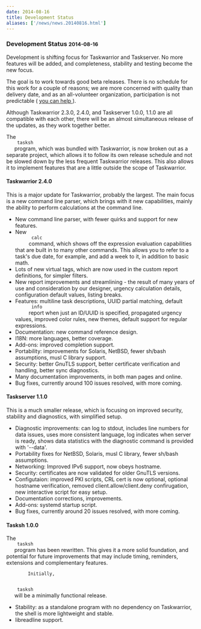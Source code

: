 ```yaml
---
date: 2014-08-16
title: Development Status
aliases: ['/news/news.20140816.html']
---
```

<div class="col-md-8 main">
 <div class="row">
  <h3>
   Development Status
   <small>
    2014-08-16
   </small>
  </h3>
  <p>
   Development is shifting focus for Taskwarrior and Taskserver. No
            more features will be added, and completeness, stability and testing
            become the new focus.
  </p>
  <p>
   The goal is to work towards good beta releases. There is no schedule
            for this work for a couple of reasons; we are more concerned with
            quality than delivery date, and as an all-volunteer organization,
            participation is not predictable
            (
   <a href="/docs/contribute.html">
    you can help
   </a>
   ).
  </p>
  <p>
   Although Taskwarrior 2.3.0, 2.4.0, and Taskserver 1.0.0, 1.1.0 are
            all compatible with each other, there will be an almost simultaneous
            release of the updates, as they work together better.
  </p>
  <p>
   The
   <code>
    tasksh
   </code>
   program, which was bundled with Taskwarrior,
            is now broken out as a separate project, which allows it to follow
            its own release schedule and not be slowed down by the less frequent
            Taskwarrior releases. This also allows it to implement features that
            are a little outside the scope of Taskwarrior.
  </p>
  <h4>
   Taskwarrior 2.4.0
  </h4>
  <p>
   This is a major update for Taskwarrior, probably the largest. The
            main focus is a new command line parser, which brings with it new
            capabilities, mainly the ability to perform calculations at the
            command line.
   <ul>
    <li>
     New command line parser, with fewer quirks and support for new
                features.
    </li>
    <li>
     New
     <code>
      calc
     </code>
     command, which shows off the expression
                evaluation capabilities that are built in to many other commands.
                This allows you to refer to a task's due date, for example, and
                add a week to it, in addition to basic math.
    </li>
    <li>
     Lots of new virtual tags, which are now used in the custom report
                definitions, for simpler filters.
    </li>
    <li>
     New report improvements and streamlining - the result of many
                years of use and consideration by our designer, urgency calculation
                details, configuration default values, listing breaks.
    </li>
    <li>
     Features: multiline task descriptions, UUID partial matching,
                default
     <code>
      info
     </code>
     report when just an ID/UUID is specified,
                propagated urgency values, improved color rules, new themes,
                default support for regular expressions.
    </li>
    <li>
     Documentation: new command reference design.
    </li>
    <li>
     I18N: more languages, better coverage.
    </li>
    <li>
     Add-ons: improved completion support.
    </li>
    <li>
     Portability: improvements for Solaris, NetBSD, fewer sh/bash
                assumptions, musl C library support.
    </li>
    <li>
     Security: better GnuTLS support, better certificate verification
                and handling, better sync diagnostics.
    </li>
    <li>
     Many documentation improvements, in both man pages and online.
    </li>
    <li>
     Bug fixes, currently around 100 issues resolved, with more coming.
    </li>
   </ul>
  </p>
  <h4>
   Taskserver 1.1.0
  </h4>
  <p>
   This is a much smaller release, which is focusing on improved security,
           stability and diagnostics, with simplified setup.
   <ul>
    <li>
     Diagnostic improvements: can log to stdout, includes line numbers
               for data issues, uses more consistent language, log indicates when
               server is ready, shows data statistics with the diagnostic command
               is provided with '--data'.
    </li>
    <li>
     Portability fixes for NetBSD, Solaris, musl C library, fewer
               sh/bash assumptions.
    </li>
    <li>
     Networking: Improved IPv6 support, now obeys hostname.
    </li>
    <li>
     Security: certificates are now validated for older GnuTLS versions.
    </li>
    <li>
     Configutaion: improved PKI scripts, CRL cert is now optional,
               optional hostname verification, removed client.allow/client.deny
               confirugation, new interactive script for easy setup.
    </li>
    <li>
     Documentation corrections, improvements.
    </li>
    <li>
     Add-ons: systemd startup script.
    </li>
    <li>
     Bug fixes, currently around 20 issues resolved, with more coming.
    </li>
   </ul>
  </p>
  <h4>
   Tasksh 1.0.0
  </h4>
  <p>
   The
   <code>
    tasksh
   </code>
   program has been rewritten. This gives it a
            more solid foundation, and potential for future improvements that
            may include timing, reminders, extensions and complementary features.

            Initially,
   <code>
    tasksh
   </code>
   will be a minimally functional release.
   <ul>
    <li>
     Stability: as a standalone program with no dependency on
                Taskwarrior, the shell is more lightweight and stable.
    </li>
    <li>
     libreadline support.
    </li>
   </ul>
  </p>
 </div>
</div>

